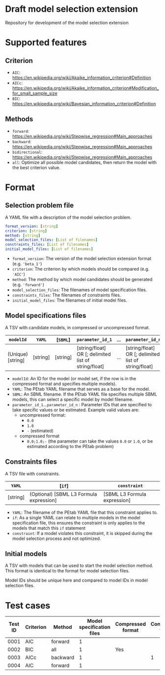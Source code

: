 # Draft model selection extension
Repository for development of the model selection extension

# Supported features
## Criterion
- `AIC`: https://en.wikipedia.org/wiki/Akaike_information_criterion#Definition
- `AICc`: https://en.wikipedia.org/wiki/Akaike_information_criterion#Modification_for_small_sample_size
- `BIC`: https://en.wikipedia.org/wiki/Bayesian_information_criterion#Definition

## Methods
- `forward`: https://en.wikipedia.org/wiki/Stepwise_regression#Main_approaches
- `backward`: https://en.wikipedia.org/wiki/Stepwise_regression#Main_approaches
- `bidirectional`: https://en.wikipedia.org/wiki/Stepwise_regression#Main_approaches
- `all`: Optimize all possible model candidates, then return the model with the best criterion value.

# Format
## Selection problem file
A YAML file with a description of the model selection problem.
```yaml
format_version: [string]
criterion: [string]
method: [string]
model_selection_files: [List of filenames]
constraints_files: [List of filenames]
initial_model_files: [List of filenames]
```

- `format_version`: The version of the model selection extension format (e.g. `'beta_1'`)
- `criterion`: The criterion by which models should be compared (e.g. `'AIC'`)
- `method`: The method by which model candidates should be generated (e.g. `'forward'`)
- `model_selection_files`: The filenames of model specification files.
- `constraints_files`: The filenames of constraints files.
- `initial_model_files`: The filenames of initial model files.

## Model specifications files
A TSV with candidate models, in compressed or uncompressed format.

| `modelId`           | `YAML`     | [`SBML`]   | `parameter_id_1`                                       | ... | `parameter_id_n`                                       |
|---------------------|------------|------------|--------------------------------------------------------|-----|--------------------------------------------------------|
| (Unique) [string]   | [string]   | [string]   | [string/float] OR [; delimited list of string/float]   | ... | [string/float] OR [; delimited list of string/float]   |

- `modelId`: An ID for the model (or model set, if the row is in the compressed format and specifies multiple models).
- `YAML`: The PEtab YAML filename that serves as a base for the model.
- `SBML`: An SBML filename. If the PEtab YAML file specifies multiple SBML models, this can select a specific model by model filename.
- `parameter_id_1`...`parameter_id_n` : Parameter IDs that are specified to take specific values or be estimated. Example valid values are:
  - uncompressed format:
    - `0.0`
    - `1.0`
    - `-` (estimated)
  - compressed format
    - `0.0;1.0;-` (the parameter can take the values `0.0` or `1.0`, or be estimated according to the PEtab problem)

## Constraints files
A TSV file with constraints.

| `YAML`     | [`if`]                                    | `constraint`                   |
|------------|-------------------------------------------|--------------------------------|
| [string]   | (Optional) [SBML L3 Formula expression]   | [SBML L3 Formula expression]   |

- `YAML`: The filename of the PEtab YAML file that this constraint applies to.
- `if`: As a single YAML can relate to multiple models in the model specification file, this ensures the constraint is only applies to the models that match this `if` statement
- `constraint`: If a model violates this constraint, it is skipped during the model selection process and not optimized.

## Initial models
A TSV with models that can be used to start the model selection method. This format is identical to the format for model selection files.

Model IDs should be unique here and compared to model IDs in model selection files.

# Test cases
| Test ID | Criterion | Method    | Model specification files | Compressed format | Constraints files | Initial models files |
|---------|-----------| ----------|---------------------------|-------------------|-------------------|----------------------|
| 0001    | AIC       | forward   | 1                         |                   |                   |                      |
| 0002    | BIC       | all       | 1                         | Yes               |                   |                      |
| 0003    | AICc      | backward  | 1                         |                   | 1                 |                      |
| 0004    | AIC       | forward   | 1                         |                   |                   | 1                    |
